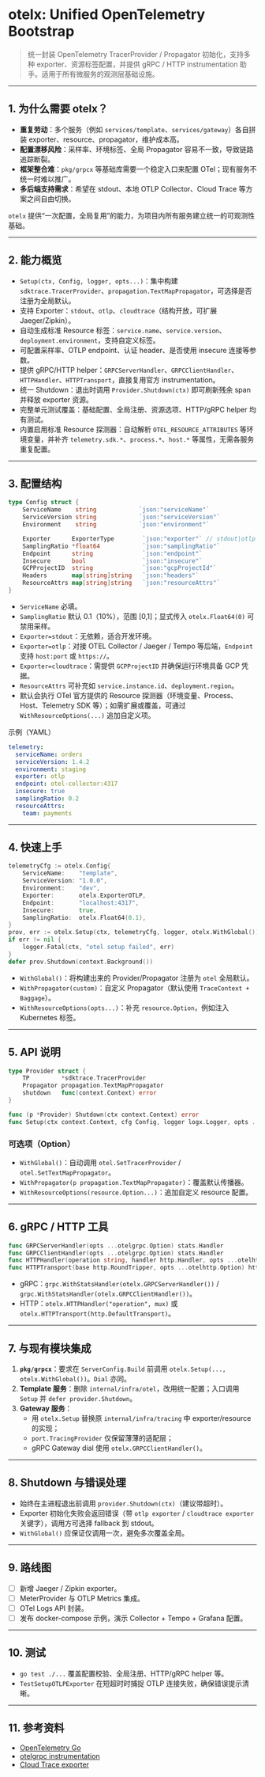 # otelx: Unified OpenTelemetry Bootstrap

> 统一封装 OpenTelemetry TracerProvider / Propagator 初始化，支持多种 exporter、资源标签配置，并提供 gRPC / HTTP instrumentation 助手。适用于所有微服务的观测层基础设施。

---

## 1. 为什么需要 otelx？
- **重复劳动**：多个服务（例如 `services/template`、`services/gateway`）各自拼装 exporter、resource、propagator，维护成本高。
- **配置漂移风险**：采样率、环境标签、全局 Propagator 容易不一致，导致链路追踪断裂。
- **框架整合难**：`pkg/grpcx` 等基础库需要一个稳定入口来配置 OTel；现有服务不统一时难以推广。
- **多后端支持需求**：希望在 stdout、本地 OTLP Collector、Cloud Trace 等方案之间自由切换。

`otelx` 提供“一次配置，全局复用”的能力，为项目内所有服务建立统一的可观测性基础。 

---

## 2. 能力概览
- `Setup(ctx, Config, logger, opts...)`：集中构建 `sdktrace.TracerProvider`、`propagation.TextMapPropagator`，可选择是否注册为全局默认。
- 支持 Exporter：`stdout`、`otlp`、`cloudtrace`（结构开放，可扩展 Jaeger/Zipkin）。
- 自动生成标准 Resource 标签：`service.name`、`service.version`、`deployment.environment`，支持自定义标签。
- 可配置采样率、OTLP endpoint、认证 header、是否使用 insecure 连接等参数。
- 提供 gRPC/HTTP helper：`GRPCServerHandler`、`GRPCClientHandler`、`HTTPHandler`、`HTTPTransport`，直接复用官方 instrumentation。
- 统一 Shutdown：退出时调用 `Provider.Shutdown(ctx)` 即可刷新残余 span 并释放 exporter 资源。
- 完整单元测试覆盖：基础配置、全局注册、资源选项、HTTP/gRPC helper 均有测试。
- 内置启用标准 Resource 探测器：自动解析 `OTEL_RESOURCE_ATTRIBUTES` 等环境变量，并补齐 `telemetry.sdk.*`、`process.*`、`host.*` 等属性，无需各服务重复配置。

---

## 3. 配置结构
```go
type Config struct {
    ServiceName    string            `json:"serviceName"`
    ServiceVersion string            `json:"serviceVersion"`
    Environment    string            `json:"environment"`

    Exporter      ExporterType        `json:"exporter"` // stdout|otlp|cloudtrace
    SamplingRatio *float64            `json:"samplingRatio"`
    Endpoint      string              `json:"endpoint"`
    Insecure      bool                `json:"insecure"`
    GCPProjectID  string              `json:"gcpProjectId"`
    Headers       map[string]string   `json:"headers"`
    ResourceAttrs map[string]string   `json:"resourceAttrs"`
}
```
- `ServiceName` 必填。
- `SamplingRatio` 默认 0.1（10%），范围 [0,1]；显式传入 `otelx.Float64(0)` 可禁用采样。
- `Exporter=stdout`：无依赖，适合开发环境。
- `Exporter=otlp`：对接 OTEL Collector / Jaeger / Tempo 等后端，`Endpoint` 支持 `host:port` 或 `https://`。
- `Exporter=cloudtrace`：需提供 `GCPProjectID` 并确保运行环境具备 GCP 凭据。
- `ResourceAttrs` 可补充如 `service.instance.id`、`deployment.region`。
- 默认会执行 OTel 官方提供的 Resource 探测器（环境变量、Process、Host、Telemetry SDK 等）；如需扩展或覆盖，可通过 `WithResourceOptions(...)` 追加自定义项。

示例（YAML）
```yaml
telemetry:
  serviceName: orders
  serviceVersion: 1.4.2
  environment: staging
  exporter: otlp
  endpoint: otel-collector:4317
  insecure: true
  samplingRatio: 0.2
  resourceAttrs:
    team: payments
```

---

## 4. 快速上手
```go
telemetryCfg := otelx.Config{
    ServiceName:    "template",
    ServiceVersion: "1.0.0",
    Environment:    "dev",
    Exporter:       otelx.ExporterOTLP,
    Endpoint:       "localhost:4317",
    Insecure:       true,
    SamplingRatio:  otelx.Float64(0.1),
}
prov, err := otelx.Setup(ctx, telemetryCfg, logger, otelx.WithGlobal())
if err != nil {
    logger.Fatal(ctx, "otel setup failed", err)
}
defer prov.Shutdown(context.Background())
```
- `WithGlobal()`：将构建出来的 Provider/Propagator 注册为 `otel` 全局默认。
- `WithPropagator(custom)`：自定义 Propagator（默认使用 `TraceContext + Baggage`）。
- `WithResourceOptions(opts...)`：补充 `resource.Option`，例如注入 Kubernetes 标签。

---

## 5. API 说明
```go
type Provider struct {
    TP         *sdktrace.TracerProvider
    Propagator propagation.TextMapPropagator
    shutdown   func(context.Context) error
}

func (p *Provider) Shutdown(ctx context.Context) error
func Setup(ctx context.Context, cfg Config, logger logx.Logger, opts ...Option) (*Provider, error)
```
### 可选项（Option）
- `WithGlobal()`：自动调用 `otel.SetTracerProvider` / `otel.SetTextMapPropagator`。
- `WithPropagator(p propagation.TextMapPropagator)`：覆盖默认传播器。
- `WithResourceOptions(resource.Option...)`：追加自定义 resource 配置。

---

## 6. gRPC / HTTP 工具
```go
func GRPCServerHandler(opts ...otelgrpc.Option) stats.Handler
func GRPCClientHandler(opts ...otelgrpc.Option) stats.Handler
func HTTPHandler(operation string, handler http.Handler, opts ...otelhttp.Option) http.Handler
func HTTPTransport(base http.RoundTripper, opts ...otelhttp.Option) http.RoundTripper
```
- gRPC：`grpc.WithStatsHandler(otelx.GRPCServerHandler())` / `grpc.WithStatsHandler(otelx.GRPCClientHandler())`。
- HTTP：`otelx.HTTPHandler("operation", mux)` 或 `otelx.HTTPTransport(http.DefaultTransport)`。

---

## 7. 与现有模块集成
1. **`pkg/grpcx`**：要求在 `ServerConfig.Build` 前调用 `otelx.Setup(..., otelx.WithGlobal())`。`Dial` 亦同。
2. **Template 服务**：删除 `internal/infra/otel`，改用统一配置；入口调用 `Setup` 并 `defer provider.Shutdown`。
3. **Gateway 服务**：
   - 用 `otelx.Setup` 替换原 `internal/infra/tracing` 中 exporter/resource 的实现；
   - `port.TracingProvider` 仅保留薄薄的适配层；
   - gRPC Gateway dial 使用 `otelx.GRPCClientHandler()`。

---

## 8. Shutdown 与错误处理
- 始终在主进程退出前调用 `provider.Shutdown(ctx)`（建议带超时）。
- Exporter 初始化失败会返回错误（带 `otlp exporter` / `cloudtrace exporter` 关键字），调用方可选择 fallback 到 stdout。
- `WithGlobal()` 应保证仅调用一次，避免多次覆盖全局。

---

## 9. 路线图
- [ ] 新增 Jaeger / Zipkin exporter。
- [ ] MeterProvider 与 OTLP Metrics 集成。
- [ ] OTel Logs API 封装。
- [ ] 发布 docker-compose 示例，演示 Collector + Tempo + Grafana 配置。

---

## 10. 测试
- `go test ./...` 覆盖配置校验、全局注册、HTTP/gRPC helper 等。
- `TestSetupOTLPExporter` 在短超时时捕捉 OTLP 连接失败，确保错误提示清晰。

---

## 11. 参考资料
- [OpenTelemetry Go](https://opentelemetry.io/docs/instrumentation/go/)
- [otelgrpc instrumentation](https://pkg.go.dev/go.opentelemetry.io/contrib/instrumentation/google.golang.org/grpc/otelgrpc)
- [Cloud Trace exporter](https://github.com/GoogleCloudPlatform/opentelemetry-operations-go)
